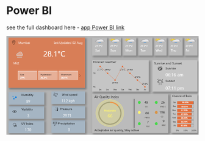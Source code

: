 # Power BI

see the full dashboard here - [app Power BI link](https://app.powerbi.com/view?r=eyJrIjoiMzBiNDA1ZGYtMWNiMi00ZjE5LTg1YzktNzE5MjExODhiMTI5IiwidCI6ImM2ZTU0OWIzLTVmNDUtNDAzMi1hYWU5LWQ0MjQ0ZGM1YjJjNCJ9)

![portfolio dashboard](https://github.com/Govind418/weather-report/blob/b922df9f213bff973c3556e4be38a668e874b34c/Screenshot%202025-09-01%20073325.png)

